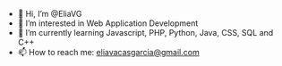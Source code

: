 - 👋 Hi, I’m @EliaVG
- 👀 I’m interested in Web Application Development
- 🌱 I’m currently learning Javascript, PHP, Python, Java, CSS, SQL and C++
- 📫 How to reach me: eliavacasgarcia@gmail.com
